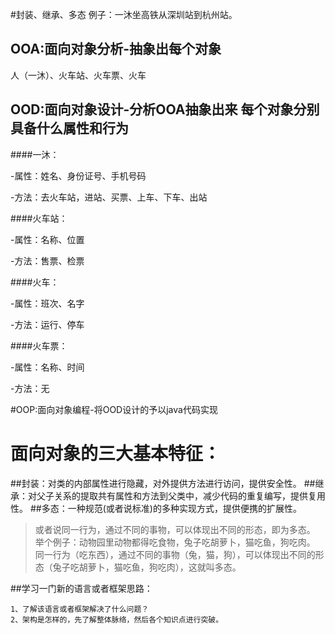 #封装、继承、多态
例子：一沐坐高铁从深圳站到杭州站。
## OOA:面向对象分析-抽象出每个对象
人（一沐）、火车站、火车票、火车

## OOD:面向对象设计-分析OOA抽象出来 每个对象分别具备什么属性和行为
####一沐：

-属性：姓名、身份证号、手机号码

-方法：去火车站，进站、买票、上车、下车、出站

####火车站：

-属性：名称、位置

-方法：售票、检票

####火车：

-属性：班次、名字

-方法：运行、停车

####火车票：

-属性：名称、时间

-方法：无

#OOP:面向对象编程-将OOD设计的予以java代码实现

# 面向对象的三大基本特征：
##封装：对类的内部属性进行隐藏，对外提供方法进行访问，提供安全性。
##继承：对父子关系的提取共有属性和方法到父类中，减少代码的重复编写，提供复用性。
##多态：一种规范(或者说标准)的多种实现方式，提供便携的扩展性。
>或者说同一行为，通过不同的事物，可以体现出不同的形态，即为多态。
举个例子：动物园里动物都得吃食物，兔子吃胡萝卜，猫吃鱼，狗吃肉。
同一行为（吃东西），通过不同的事物（兔，猫，狗），可以体现出不同的形态（兔子吃胡萝卜，猫吃鱼，狗吃肉），这就叫多态。

##学习一门新的语言或者框架思路：
 
    1、了解该语言或者框架解决了什么问题？
    2、架构是怎样的，先了解整体脉络，然后各个知识点进行突破。